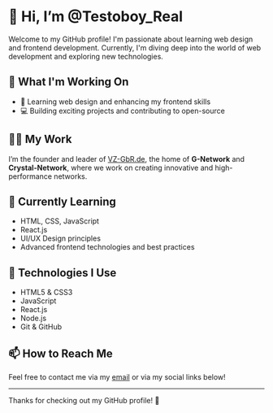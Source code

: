 # 👋 Hi, I’m @Testoboy_Real

Welcome to my GitHub profile! I'm passionate about learning web design and frontend development. Currently, I'm diving deep into the world of web development and exploring new technologies.

## 🚀 What I'm Working On

- 🎨 Learning web design and enhancing my frontend skills
- 💻 Building exciting projects and contributing to open-source

## 👨‍💻 My Work

I’m the founder and leader of [VZ-GbR.de](https://vz-gbr.de/), the home of **G-Network** and **Crystal-Network**, where we work on creating innovative and high-performance networks.

## 🌱 Currently Learning

- HTML, CSS, JavaScript
- React.js
- UI/UX Design principles
- Advanced frontend technologies and best practices

## 🔧 Technologies I Use

- HTML5 & CSS3
- JavaScript
- React.js
- Node.js
- Git & GitHub

## 📫 How to Reach Me

Feel free to contact me via my [email](mailto:testoboy_real@g-dev.de) or via my social links below!

---

Thanks for checking out my GitHub profile! 🚀

